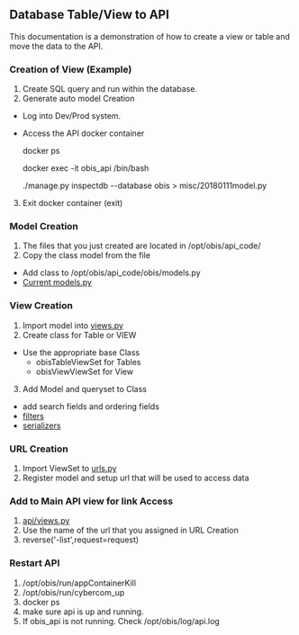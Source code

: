 ## Database Table/View to API

This documentation is a demonstration of how to create a view or table and move the data to the API.

### Creation of View (Example)

1. Create SQL query and run within the database.
2.  Generate auto model Creation
  * Log into Dev/Prod system.
  * Access the API docker container

    docker ps

    docker exec -it obis_api /bin/bash

    ./manage.py inspectdb --database obis > misc/20180111model.py
3. Exit docker container (exit)

### Model Creation

1. The files that you just created are located in /opt/obis/api_code/
2. Copy the class model from the file
  * Add class to /opt/obis/api_code/obis/models.py
  * [Current models.py](https://github.com/oklahoma-biological-survey/obis_api/blob/master/obis/models.py)

### View Creation

1. Import model into [views.py](https://github.com/oklahoma-biological-survey/obis_api/blob/master/obis/views.py)
2. Create class for Table or VIEW
  * Use the appropriate base Class
    * obisTableViewSet for Tables
    * obisViewViewSet for View
3. Add Model and queryset to Class
  * add search fields and ordering fields
  * [filters](https://github.com/oklahoma-biological-survey/obis_api/blob/master/obis/filters.py)
  * [serializers](https://github.com/oklahoma-biological-survey/obis_api/blob/master/obis/serializer.py)

### URL Creation

1. Import ViewSet to [urls.py](https://github.com/oklahoma-biological-survey/obis_api/blob/master/obis/urls.py)
2. Register model and setup url that will be used to access data

### Add to Main API view for link Access

1. [api/views.py](https://github.com/oklahoma-biological-survey/obis_api/blob/286608145977a27617e46c3f449606c912297000/api/views.py#L49)
2. Use the name of the url that you assigned in URL Creation
3. reverse('<Name of URL>-list',request=request)

### Restart API

1. /opt/obis/run/appContainerKill
2. /opt/obis/run/cybercom_up
3. docker ps
4. make sure api is up and running.
5. If obis_api is not running. Check /opt/obis/log/api.log
